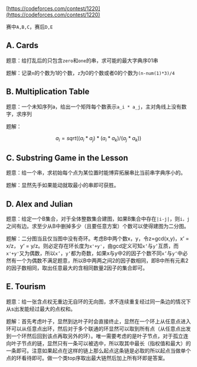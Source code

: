[https://codeforces.com/contest/1220](https://codeforces.com/contest/1220)

赛中`A,B,C`，赛后`D,E`

## A. Cards

题意：给打乱后的只包含`zero`和`one`的串，求可能的最大字典序01串

题解：记录`n`的个数为1的个数，`z`为0的个数或者0的个数为`(n-num(1)*3)/4`

## B. Multiplication Table

题意：一个未知序列a，给出一个矩阵每个数表示`a_i * a_j`，主对角线上没有数字，求序列

题解：

$$ a_i = sqrt((a_i * a_j) * (a_i * a_k) / (a_j * a_k)) $$

## C. Substring Game in the Lesson

题意：给一个串，求初始每个点为某位置时能博弈拓展串比当前串字典序小的。

题解：显然先手如果能动就取最小的串即可获胜。

## D. Alex and Julian

题意：给定一个B集合，对于全体整数集合建图，如果B集合中存在`|i-j|`，则`i，j`之间有边。求至少从B中删掉多少（且要任意方案）个数可以使得建图为二分图。

题解：二分图当且仅当图中没有奇环。考虑B中两个数x，y，令z=gcd(x,y)，x’ = x/z， y‘ = y/z。则必定存在环长度为`x'+y'`，由gcd定义可知`x‘`与`y’`互质，而`x'+y'`又为偶数，所以`x’`，`y‘`都为奇数，如果x与y中2的因子个数不同`x’`与`y‘`中必然有一个为偶数不满足题意，所以B中两两之间2的因子数相同，即B中所有元素2的因子数相同，取出任意最大的含相同数量2因子的集合即可。

## E. Tourism

题意：给一张含点权无重边无自环的无向图，求不连续重复经过同一条边的情况下从s出发能经过最大的点权和。

题解：首先考虑叶子，显然到达叶子时会直接终止，显然在一个环上从任意点进入环可以从任意点出环，然后对于多个联通的环显然可以取到所有点（从任意点出发到一个环然后回到该点再取另外的环）。唯一需要考虑的是叶子节点，对于孤立连向叶子节点的链，显然只有一条可以被选中，所以取其中最长（指权值和最大）的一条即可。注意如果起点在这样的链上那么起点这条链是必取的所以起点当做单个点的环看待即可。做一个类top序取出最大链然后加上所有环即是答案。
